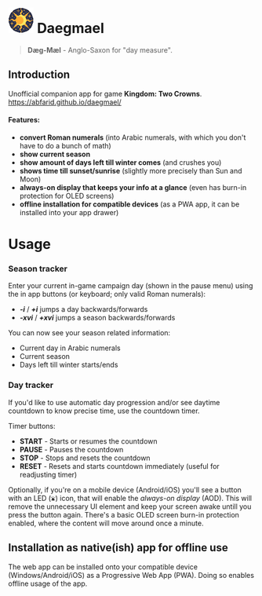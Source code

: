 # ![logo](https://github.com/AbFarid/daegmael/blob/master/public/img/icons/icon.png?raw=true) Daegmael
> **Dæg-Mæl** - Anglo-Saxon for "day measure".

  
## Introduction

Unofficial companion app for game __Kingdom: Two Crowns__.
https://abfarid.github.io/daegmael/


#### Features:
* __convert Roman numerals__ (into Arabic numerals, with which you don't have to do a bunch of math)
* __show current season__
* __show amount of days left till winter comes__ (and crushes you)
* __shows time till sunset/sunrise__ (slightly more precisely than Sun and Moon)
* __always-on display that keeps your info at a glance__ (even has burn-in protection for OLED screens)
* __offline installation for compatible devices__ (as a PWA app, it can be installed into your app drawer)

# Usage

### Season tracker
Enter your current in-game campaign day (shown in the pause menu) using the in app buttons (or keyboard; only valid Roman numerals):
* ___-i___ / ___+i___ jumps a day backwards/forwards
* ___-xvi___ / ___+xvi___ jumps a season backwards/forwards

You can now see your season related information:
* Current day in Arabic numerals
* Current season
* Days left till winter starts/ends

### Day tracker
If you'd like to use automatic day progression and/or see daytime countdown to know precise time, use the countdown timer.

Timer buttons:
* __START__ - Starts or resumes the countdown
* __PAUSE__ - Pauses the countdown
* __STOP__ - Stops and resets the countdown
* __RESET__ - Resets and starts countdown immediately (useful for readjusting timer)
    
Optionally, if you're on a mobile device (Android/iOS) you'll see a button with an LED (![LED](https://github.com/AbFarid/daegmael/blob/master/src/assets/img/led_mini_dark.png?raw=true)) icon, that will enable the _always-on display_ (AOD). This will remove the unnecessary UI element and keep your screen awake untill you press the button again. There's a basic OLED screen burn-in protection enabled, where the content will move around once a minute.

## Installation as native(ish) app for offline use
The web app can be installed onto your compatible device (Windows/Android/iOS) as a Progressive Web App (PWA). Doing so enables offline usage of the app.
